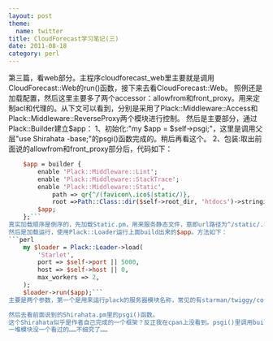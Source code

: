 ```yaml
---
layout: post
theme:
  name: twitter
title: CloudForecast学习笔记(三)
date: 2011-08-18
category: perl
---
```


第三篇，看web部分。主程序cloudforecast_web里主要就是调用CloudForecast::Web的run()函数，接下来去看CloudForecast::Web。
照例还是加载配置，然后这里主要多了两个accessor：allowfrom和front_proxy。用来定制acl和代理的。从下文可以看到，分别是采用了Plack::Middleware::Access和Plack::Middleware::ReverseProxy两个模块进行控制。
然后是主要部分，通过Plack::Builder建立$app：
1、初始化:"my $app = $self->psgi;"，这里是调用父层"use Shirahata -base;"的psgi()函数完成的。稍后再看这个。
2、包装:取出前面说的allowfrom和front_proxy部分后，代码如下：
```perl
    $app = builder {
        enable 'Plack::Middleware::Lint';
        enable 'Plack::Middleware::StackTrace';
        enable 'Plack::Middleware::Static',
            path => qr{^/(favicon\.ico$|static/)},
            root =>Path::Class::dir($self->root_dir, 'htdocs')->stringify;
        $app;
    };```
真实加载顺序是倒序的，先加载Static.pm，用来服务静态文件，意即url路径为^/static/.*的，实际documentroot为./htdocs/；然后加载StackTrace.pm，用于开发调试的时候，向标准输出输出错误跟踪信息；最后是Lint.pm，用于检查请求/响应的格式是否正确。
然后是加载运行，使用Plack::Loader运行上面build出来的$app。方法如下：
```perl
    my $loader = Plack::Loader->load(
        'Starlet',
        port => $self->port || 5000,
        host => $self->host || 0,
        max_workers => 2,
    );
    $loader->run($app);```
主要是两个参数，第一个是用来运行plack的服务器模块名称，常见的有starman/twiggy/corona/perlbal等等，这里写的这个Starlet，是基于HTTP::Server::PSGI模块添加预派生(prefork)/热部署(Server::Starter)/优雅重启等功能的一个服务器模块，原来叫的名字是"Plack::Server::Standalone::Prefork::Server::Starter"(简称PSSPSS)……

然后去看前面说到的Shirahata.pm里的psgi()函数。
这个Shirahata似乎是作者自己完成的一个框架？反正我在cpan上没看到。psgi()里调用build_app()完成主要功能，其中使用了Router::Simple完成route功能，Data::Section::Simple(提取文件中_DATA_下的内容)和HTML::FillInForm::Lite()、Text::Xslate完成template功能，Plack::Request和Plack::Response完成请求响应功能，最终返回一个"$psgi_res;"。
一堆模块没一个看过的……不细究了……
